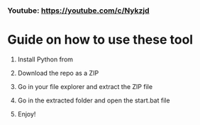 ### Youtube: https://youtube.com/c/Nykzjd ###
     
# Guide on how to use these tool   
     
1. Install Python from 
  
2. Download the repo as a ZIP   
  
3. Go in your file explorer and extract the ZIP file  
    
4. Go in the extracted folder and open the start.bat file     
 
5. Enjoy!    